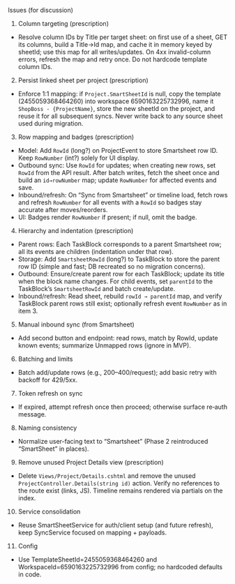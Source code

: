 Issues (for discussion)

1) Column targeting (prescription)
- Resolve column IDs by Title per target sheet: on first use of a sheet, GET its columns, build a Title→Id map, and cache it in memory keyed by sheetId; use this map for all writes/updates. On 4xx invalid-column errors, refresh the map and retry once. Do not hardcode template column IDs.

2) Persist linked sheet per project (prescription)
- Enforce 1:1 mapping: if `Project.SmartSheetId` is null, copy the template (2455059368464260) into workspace 6590163225732996, name it `ShopBoss - {ProjectName}`, store the new sheetId on the project, and reuse it for all subsequent syncs. Never write back to any source sheet used during migration.

3) Row mapping and badges (prescription)
- Model: Add `RowId` (long?) on ProjectEvent to store Smartsheet row ID. Keep `RowNumber` (int?) solely for UI display.
- Outbound sync: Use `RowId` for updates; when creating new rows, set `RowId` from the API result. After batch writes, fetch the sheet once and build an `id→rowNumber` map; update `RowNumber` for affected events and save.
- Inbound/refresh: On “Sync from Smartsheet” or timeline load, fetch rows and refresh `RowNumber` for all events with a `RowId` so badges stay accurate after moves/reorders.
- UI: Badges render `RowNumber` if present; if null, omit the badge.

4) Hierarchy and indentation (prescription)
- Parent rows: Each TaskBlock corresponds to a parent Smartsheet row; all its events are children (indentation under that row).
- Storage: Add `SmartsheetRowId` (long?) to TaskBlock to store the parent row ID (simple and fast; DB recreated so no migration concerns).
- Outbound: Ensure/create parent row for each TaskBlock; update its title when the block name changes. For child events, set `parentId` to the TaskBlock’s `SmartsheetRowId` and batch create/update.
- Inbound/refresh: Read sheet, rebuild `rowId → parentId` map, and verify TaskBlock parent rows still exist; optionally refresh event `RowNumber` as in item 3.

5) Manual inbound sync (from Smartsheet)
- Add second button and endpoint: read rows, match by RowId, update known events; summarize Unmapped rows (ignore in MVP).

6) Batching and limits
- Batch add/update rows (e.g., 200–400/request); add basic retry with backoff for 429/5xx.

7) Token refresh on sync
- If expired, attempt refresh once then proceed; otherwise surface re‑auth message.

8) Naming consistency
- Normalize user-facing text to “Smartsheet” (Phase 2 reintroduced “SmartSheet” in places).

9) Remove unused Project Details view (prescription)
- Delete `Views/Project/Details.cshtml` and remove the unused `ProjectController.Details(string id)` action. Verify no references to the route exist (links, JS). Timeline remains rendered via partials on the index.

10) Service consolidation
- Reuse SmartSheetService for auth/client setup (and future refresh), keep SyncService focused on mapping + payloads.

11) Config
- Use TemplateSheetId=2455059368464260 and WorkspaceId=6590163225732996 from config; no hardcoded defaults in code.
